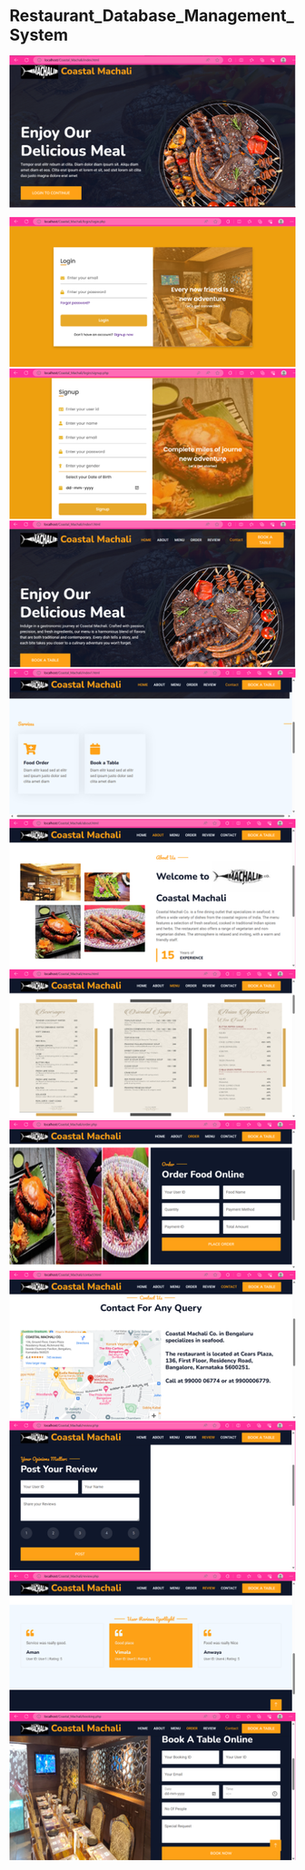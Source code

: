 ﻿# Restaurant_Database_Management_System
![Screenshot of Restaurant_Database_Management_System](./images/Screenshot%202023-09-01%20123544.png)
<br>

![Screenshot of Restaurant_Database_Management_System](./images/Screenshot%202023-09-01%20123610.png)
![Screenshot of Restaurant_Database_Management_System](./images/Screenshot%202023-09-01%20123701.png)
![Screenshot of Restaurant_Database_Management_System](./images/Screenshot%202023-09-01%20123748.png)
![Screenshot of Restaurant_Database_Management_System](./images/Screenshot%202023-09-01%20123856.png)
![Screenshot of Restaurant_Database_Management_System](./images/Screenshot%202023-09-01%20123936.png)
![Screenshot of Restaurant_Database_Management_System](./images/Screenshot%202023-09-01%20124010.png)
![Screenshot of Restaurant_Database_Management_System](./images/Screenshot%202023-09-01%20124034.png)
![Screenshot of Restaurant_Database_Management_System](./images/Screenshot%202023-09-01%20124102.png)
![Screenshot of Restaurant_Database_Management_System](./images/Screenshot%202023-09-01%20124148.png)
![Screenshot of Restaurant_Database_Management_System](./images/Screenshot%202023-09-01%20124219.png)
![Screenshot of Restaurant_Database_Management_System](./images/Screenshot%202023-09-01%20124249.png)